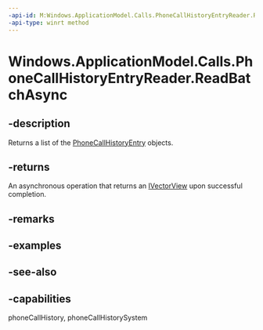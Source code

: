 ```yaml
---
-api-id: M:Windows.ApplicationModel.Calls.PhoneCallHistoryEntryReader.ReadBatchAsync
-api-type: winrt method
---
```


<!-- Method syntax
public Windows.Foundation.IAsyncOperation<Windows.Foundation.Collections.IVectorView<Windows.ApplicationModel.Calls.PhoneCallHistoryEntry>> ReadBatchAsync()
-->

# Windows.ApplicationModel.Calls.PhoneCallHistoryEntryReader.ReadBatchAsync

## -description
Returns a list of the [PhoneCallHistoryEntry](phonecallhistoryentry.md) objects.

## -returns
An asynchronous operation that returns an [IVectorView](/previous-versions/br224594(v=vs.85)) upon successful completion.

## -remarks

## -examples

## -see-also

## -capabilities
phoneCallHistory, phoneCallHistorySystem
